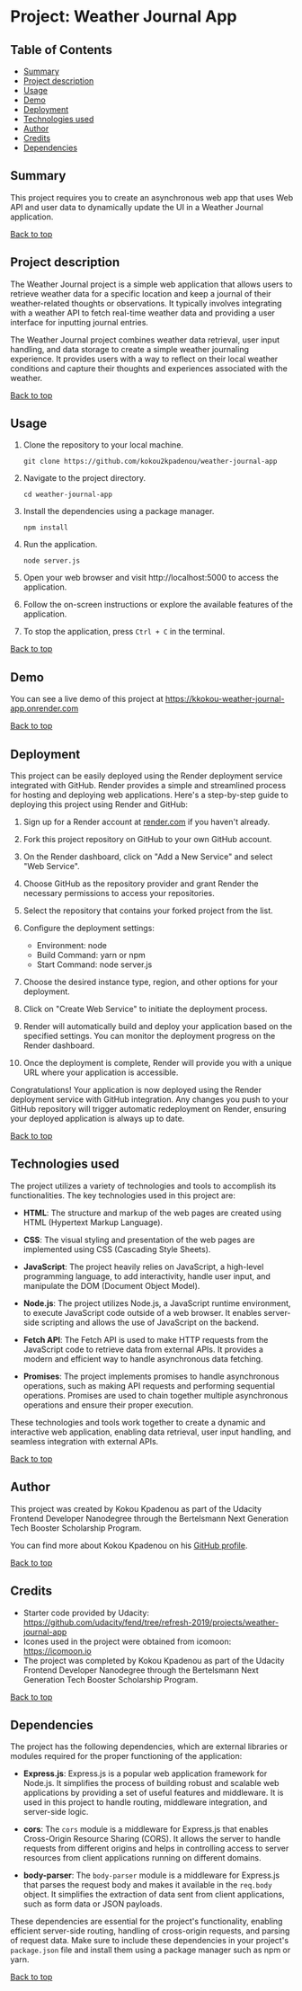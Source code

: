 # Project: Weather Journal App


## Table of Contents

* [Summary](#summary)
* [Project description](#project-description)
* [Usage](#usage)
* [Demo](#demo)
* [Deployment](#deployment)
* [Technologies used](#technologies-used)
* [Author](#author)
* [Credits](#credits)
* [Dependencies](#dependencies)

## Summary

This project requires you to create an asynchronous web app that uses Web API and user data to dynamically update the UI in a Weather Journal application.

[Back to top](#table-of-contents)

## Project description

The Weather Journal project is a simple web application that allows users to retrieve weather data for a specific location and keep a journal of their weather-related thoughts or observations. It typically involves integrating with a weather API to fetch real-time weather data and providing a user interface for inputting journal entries.

The Weather Journal project combines weather data retrieval, user input handling, and data storage to create a simple weather journaling experience. It provides users with a way to reflect on their local weather conditions and capture their thoughts and experiences associated with the weather.

[Back to top](#table-of-contents)

## Usage

1. Clone the repository to your local machine.

   ```shell
   git clone https://github.com/kokou2kpadenou/weather-journal-app
   ```

2. Navigate to the project directory.

   ```shell
   cd weather-journal-app
   ```

3. Install the dependencies using a package manager.

   ```shell
   npm install
   ```

4. Run the application.

   ```shell
   node server.js
   ```

5. Open your web browser and visit http://localhost:5000 to access the application.

6. Follow the on-screen instructions or explore the available features of the application.

7. To stop the application, press `Ctrl + C` in the terminal.

[Back to top](#table-of-contents)

## Demo

You can see a live demo of this project at https://kkokou-weather-journal-app.onrender.com

[Back to top](#table-of-contents)

## Deployment

This project can be easily deployed using the Render deployment service integrated with GitHub. Render provides a simple and streamlined process for hosting and deploying web applications. Here's a step-by-step guide to deploying this project using Render and GitHub:

1. Sign up for a Render account at [render.com](https://render.com) if you haven't already.

2. Fork this project repository on GitHub to your own GitHub account.

3. On the Render dashboard, click on "Add a New Service" and select "Web Service".

4. Choose GitHub as the repository provider and grant Render the necessary permissions to access your repositories.

5. Select the repository that contains your forked project from the list.

6. Configure the deployment settings:
   - Environment: node
   - Build Command: yarn or npm
   - Start Command: node server.js

7. Choose the desired instance type, region, and other options for your deployment.

8. Click on "Create Web Service" to initiate the deployment process.

9. Render will automatically build and deploy your application based on the specified settings. You can monitor the deployment progress on the Render dashboard.

10. Once the deployment is complete, Render will provide you with a unique URL where your application is accessible.

Congratulations! Your application is now deployed using the Render deployment service with GitHub integration. Any changes you push to your GitHub repository will trigger automatic redeployment on Render, ensuring your deployed application is always up to date.


[Back to top](#table-of-contents)

## Technologies used

The project utilizes a variety of technologies and tools to accomplish its functionalities. The key technologies used in this project are:

- **HTML**: The structure and markup of the web pages are created using HTML (Hypertext Markup Language).

- **CSS**: The visual styling and presentation of the web pages are implemented using CSS (Cascading Style Sheets).

- **JavaScript**: The project heavily relies on JavaScript, a high-level programming language, to add interactivity, handle user input, and manipulate the DOM (Document Object Model).

- **Node.js**: The project utilizes Node.js, a JavaScript runtime environment, to execute JavaScript code outside of a web browser. It enables server-side scripting and allows the use of JavaScript on the backend.

- **Fetch API**: The Fetch API is used to make HTTP requests from the JavaScript code to retrieve data from external APIs. It provides a modern and efficient way to handle asynchronous data fetching.

- **Promises**: The project implements promises to handle asynchronous operations, such as making API requests and performing sequential operations. Promises are used to chain together multiple asynchronous operations and ensure their proper execution.

These technologies and tools work together to create a dynamic and interactive web application, enabling data retrieval, user input handling, and seamless integration with external APIs.

[Back to top](#table-of-contents)

## Author

This project was created by Kokou Kpadenou as part of the Udacity Frontend Developer Nanodegree through the Bertelsmann Next Generation Tech Booster Scholarship Program.

You can find more about Kokou Kpadenou on his [GitHub profile](https://www.github.com/kokou2kpadenou).

[Back to top](#table-of-contents)

## Credits

- Starter code provided by Udacity: https://github.com/udacity/fend/tree/refresh-2019/projects/weather-journal-app
- Icones used in the project were obtained from icomoon: https://icomoon.io
- The project was completed by Kokou Kpadenou as part of the Udacity Frontend Developer Nanodegree through the Bertelsmann Next Generation Tech Booster Scholarship Program.

[Back to top](#table-of-contents)

## Dependencies

The project has the following dependencies, which are external libraries or modules required for the proper functioning of the application:

- **Express.js**: Express.js is a popular web application framework for Node.js. It simplifies the process of building robust and scalable web applications by providing a set of useful features and middleware. It is used in this project to handle routing, middleware integration, and server-side logic.

- **cors**: The `cors` module is a middleware for Express.js that enables Cross-Origin Resource Sharing (CORS). It allows the server to handle requests from different origins and helps in controlling access to server resources from client applications running on different domains.

- **body-parser**: The `body-parser` module is a middleware for Express.js that parses the request body and makes it available in the `req.body` object. It simplifies the extraction of data sent from client applications, such as form data or JSON payloads.

These dependencies are essential for the project's functionality, enabling efficient server-side routing, handling of cross-origin requests, and parsing of request data. Make sure to include these dependencies in your project's `package.json` file and install them using a package manager such as npm or yarn.

[Back to top](#table-of-contents)
